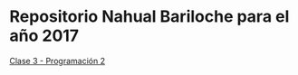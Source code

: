 # Repositorio Nahual Bariloche para el año 2017

[Clase 3 - Programación 2](/clases/clase-3-programacion-2.md)
